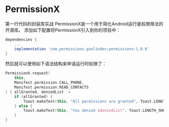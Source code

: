 # PermissionX
第一行代码的封装库实战
PermissionX是一个用于简化Android运行是权限用法的开源库。
添加如下配置将PermissionX引入到你的项目中：
```groovy
dependencies {
    ...
    implementation 'com.permissionx.guolindev:permissionx:1.0.0'
}
```

然后就可以使用如下语法结构来申请运行时权限了：
```kotlin
PermissionX.request(
    this,
    Manifest.permission.CALL_PHONE,
    Manifest.permission.READ_CONTACTS
) { allGranted, deniedList -> 
    if (allGranted) {
        Toast.makeText(this, "All permissions are granted", Toast.LENGTH_SHORT).show()
    } else {
        Toast.makeText(this, "You denied $deniedList", Toast.LENGTH_SHORT).show()
    }
}
```
